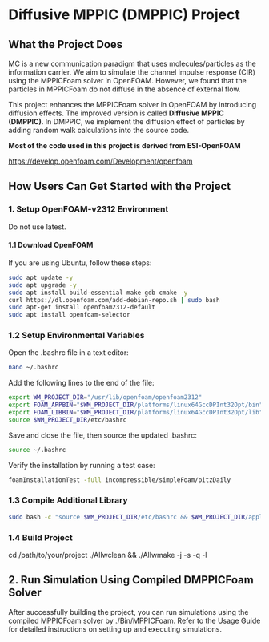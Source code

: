 # Diffusive MPPIC (DMPPIC) Project

## What the Project Does

MC is a new communication paradigm that uses molecules/particles as the information carrier. We aim to simulate the channel impulse response (CIR) using the MPPICFoam solver in OpenFOAM. However, we found that the particles in MPPICFoam do not diffuse in the absence of external flow.

This project enhances the MPPICFoam solver in OpenFOAM by introducing diffusion effects. The improved version is called **Diffusive MPPIC (DMPPIC)**. In DMPPIC, we implement the diffusion effect of particles by adding random walk calculations into the source code.

**Most of the code used in this project is derived from ESI-OpenFOAM**

https://develop.openfoam.com/Development/openfoam

## How Users Can Get Started with the Project

### 1. Setup OpenFOAM-v2312 Environment

Do not use latest.

#### 1.1 Download OpenFOAM

If you are using Ubuntu, follow these steps:

```bash
sudo apt update -y
sudo apt upgrade -y
sudo apt install build-essential make gdb cmake -y
curl https://dl.openfoam.com/add-debian-repo.sh | sudo bash
sudo apt-get install openfoam2312-default
sudo apt install openfoam-selector
```

### 1.2 Setup Environmental Variables
Open the .bashrc file in a text editor:
``` bash
nano ~/.bashrc
```
Add the following lines to the end of the file:
```bash
export WM_PROJECT_DIR="/usr/lib/openfoam/openfoam2312"
export FOAM_APPBIN="$WM_PROJECT_DIR/platforms/linux64GccDPInt32Opt/bin"
export FOAM_LIBBIN="$WM_PROJECT_DIR/platforms/linux64GccDPInt32Opt/lib"
source $WM_PROJECT_DIR/etc/bashrc
```
Save and close the file, then source the updated .bashrc:
``` bash
source ~/.bashrc
```
Verify the installation by running a test case:
```bash
foamInstallationTest -full incompressible/simpleFoam/pitzDaily
```

### 1.3 Compile Additional Library
``` bash
sudo bash -c "source $WM_PROJECT_DIR/etc/bashrc && $WM_PROJECT_DIR/applications/solvers/lagrangian/DPMFoam/Allwmake -j"
```

<!-- ### 1.4 Copy the Library Files to Project
``` bash
cd /path/to/your/project
mkdir lib
cp $WM_PROJECT_DIR/platforms/linux64GccDPInt32Opt/lib/* -r ./lib/
cp $WM_PROJECT_DIR/applications/solvers/lagrangian/DPMFoam/DPMTurbulenceModels -r ./lib/
```

### 1.5 Build Project
``` bash
cd /path/to/your/project
mkdir build && cd build
cmake ..
make
``` -->

### 1.4 Build Project
cd /path/to/your/project
./Allwclean && ./Allwmake -j -s -q -l

## 2. Run Simulation Using Compiled DMPPICFoam Solver
After successfully building the project, you can run simulations using the compiled MPPICFoam solver by ./Bin/MPPICFoam. Refer to the Usage Guide for detailed instructions on setting up and executing simulations.
